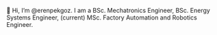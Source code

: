 👋 Hi, I’m @erenpekgoz. I am a BSc. Mechatronics Engineer, BSc. Energy Systems Engineer, (current) MSc. Factory Automation and Robotics Engineer.
